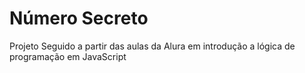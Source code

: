 # Número Secreto 
Projeto Seguido a partir das aulas da Alura em introdução a lógica de programação em JavaScript